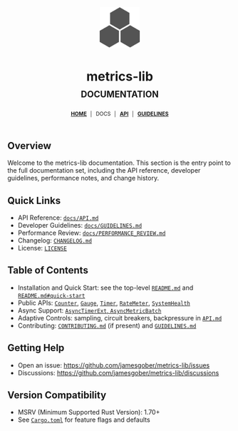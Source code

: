<div align="center">
    <img width="90px" height="auto" src="https://raw.githubusercontent.com/jamesgober/jamesgober/main/media/icons/hexagon-3.svg" alt="Triple Hexagon">
    <br>
    <h1>
        <strong>metrics-lib</strong>
        <sup>
            <br>
            <sub>DOCUMENTATION</sub>
            <br>
        </sup>
    </h1>
</div>
<div align="center">
    <sup>
        <a href="../README.md" title="Project Home"><b>HOME</b></a>
        <span>&nbsp;│&nbsp;</span>
        <span>DOCS</span>
        <span>&nbsp;│&nbsp;</span>
        <a href="./API.md" title="API Reference"><b>API</b></a>
        <span>&nbsp;│&nbsp;</span>
        <a href="./GUIDELINES.md" title="Developer Guidelines"><b>GUIDELINES</b></a>
    </sup>
</div>
<br>

## Overview

Welcome to the metrics-lib documentation. This section is the entry point to the full documentation set, including the API reference, developer guidelines, performance notes, and change history.

## Quick Links

- API Reference: [`docs/API.md`](./API.md)
- Developer Guidelines: [`docs/GUIDELINES.md`](./GUIDELINES.md)
- Performance Review: [`docs/PERFORMANCE_REVIEW.md`](./PERFORMANCE_REVIEW.md)
- Changelog: [`CHANGELOG.md`](../CHANGELOG.md)
- License: [`LICENSE`](../LICENSE)

## Table of Contents

- Installation and Quick Start: see the top-level [`README.md`](../README.md#installation) and [`README.md#quick-start`](../README.md#quick-start)
- Public APIs: [`Counter`](./API.md#counter), [`Gauge`](./API.md#gauge), [`Timer`](./API.md#timer), [`RateMeter`](./API.md#ratemeter), [`SystemHealth`](./API.md#systemhealth)
- Async Support: [`AsyncTimerExt`, `AsyncMetricBatch`](./API.md#async-support)
- Adaptive Controls: sampling, circuit breakers, backpressure in [`API.md`](./API.md#adaptive-controls)
- Contributing: [`CONTRIBUTING.md`](../CONTRIBUTING.md) (if present) and [`GUIDELINES.md`](./GUIDELINES.md)

## Getting Help

- Open an issue: https://github.com/jamesgober/metrics-lib/issues
- Discussions: https://github.com/jamesgober/metrics-lib/discussions

## Version Compatibility

- MSRV (Minimum Supported Rust Version): 1.70+
- See [`Cargo.toml`](../Cargo.toml) for feature flags and defaults
